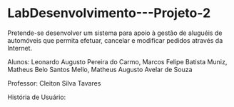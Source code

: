 # LabDesenvolvimento---Projeto-2

Pretende-se desenvolver um sistema para apoio à gestão de aluguéis de automóveis que permita efetuar, cancelar e modificar pedidos através da Internet.

Alunos: Leonardo Augusto Pereira do Carmo, Marcos Felipe Batista Muniz, Matheus Belo Santos Mello, Matheus Augusto Avelar de Souza

Professor: Cleiton Silva Tavares

História de Usuário:




